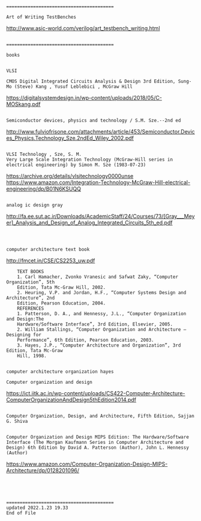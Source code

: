 ```


========================================

Art of Writing TestBenches
```
  http://www.asic-world.com/verilog/art_testbench_writing.html
```

========================================

books


VLSI 

CMOS Digital Integrated Circuits Analysis & Design 3rd Edition, Sung-Mo (Steve) Kang , Yusuf Leblebici , McGraw Hill 
```
  https://digitalsystemdesign.in/wp-content/uploads/2018/05/C-MOSkang.pdf
```

Semiconductor devices, physics and technology / S.M. Sze.--2nd ed
```
  http://www.fulviofrisone.com/attachments/article/453/Semiconductor.Devices_Physics.Technology_Sze.2ndEd_Wiley_2002.pdf
```

VLSI Technology , Sze, S. M.
Very Large Scale Integration Technology (McGraw-Hill series in electrical engineering) by Simon M. Sze (1983-07-23) 
```
  https://archive.org/details/vlsitechnology0000unse
  https://www.amazon.com/Integration-Technology-McGraw-Hill-electrical-engineering/dp/B01N6KSUQQ
```

analog ic design gray
```
  http://fa.ee.sut.ac.ir/Downloads/AcademicStaff/24/Courses/73/[Gray___Meyer]_Analysis_and_Design_of_Analog_Integrated_Circuits_5th_ed.pdf
```



computer architecture text book
```
  http://fmcet.in/CSE/CS2253_uw.pdf
```
	TEXT BOOKS
	1. Carl Hamacher, Zvonko Vranesic and Safwat Zaky, “Computer Organization”, 5th
	Edition, Tata Mc-Graw Hill, 2002.
	2. Heuring, V.P. and Jordan, H.F., “Computer Systems Design and Architecture”, 2nd
	Edition, Pearson Education, 2004.
	REFERENCES
	1. Patterson, D. A., and Hennessy, J.L., “Computer Organization and Design:The
	Hardware/Software Interface”, 3rd Edition, Elsevier, 2005.
	2. William Stallings, “Computer Organization and Architecture – Designing for
	Performance”, 6th Edition, Pearson Education, 2003.
	3. Hayes, J.P., “Computer Architecture and Organization”, 3rd Edition, Tata Mc-Graw
	Hill, 1998.


computer architecture organization hayes

Computer organization and design
```
  https://ict.iitk.ac.in/wp-content/uploads/CS422-Computer-Architecture-ComputerOrganizationAndDesign5thEdition2014.pdf
```

Computer Organization, Design, and Architecture, Fifth Edition, Sajjan G. Shiva


Computer Organization and Design MIPS Edition: The Hardware/Software Interface (The Morgan Kaufmann Series in Computer Architecture and Design) 6th Edition by David A. Patterson (Author), John L. Hennessy (Author)
```
  https://www.amazon.com/Computer-Organization-Design-MIPS-Architecture/dp/0128201096/
```




========================================
updated 2022.1.23 19.33
End of File
```
